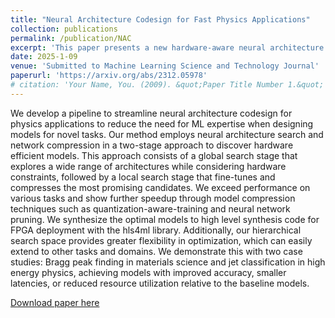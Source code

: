 ```yaml
---
title: "Neural Architecture Codesign for Fast Physics Applications"
collection: publications
permalink: /publication/NAC
excerpt: 'This paper presents a new hardware-aware neural architecture search pipeline for low latency deployment'
date: 2025-1-09
venue: 'Submitted to Machine Learning Science and Technology Journal'
paperurl: 'https://arxiv.org/abs/2312.05978'
# citation: 'Your Name, You. (2009). &quot;Paper Title Number 1.&quot; <i>Journal 1</i>. 1(1).'
---
```

We develop a pipeline to streamline neural architecture codesign for physics applications to reduce the need for ML expertise when designing models for novel tasks. Our method employs neural architecture search and network compression in a two-stage approach to discover hardware efficient models. This approach consists of a global search stage that explores a wide range of architectures while considering hardware constraints, followed by a local search stage that fine-tunes and compresses the most promising candidates. We exceed performance on various tasks and show further speedup through model compression techniques such as quantization-aware-training and neural network pruning. We synthesize the optimal models to high level synthesis code for FPGA deployment with the hls4ml library. Additionally, our hierarchical search space provides greater flexibility in optimization, which can easily extend to other tasks and domains. We demonstrate this with two case studies: Bragg peak finding in materials science and jet classification in high energy physics, achieving models with improved accuracy, smaller latencies, or reduced resource utilization relative to the baseline models.

[Download paper here](https://arxiv.org/abs/2312.05978)

<!-- Recommended citation: Your Name, You. (2009). "Paper Title Number 1." <i>Journal 1</i>. 1(1). -->